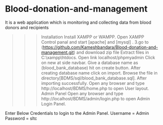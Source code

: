 # Blood-donation-and-management
It is a web application which is monitoring and collecting data from blood donors and recipients
>>>Installation
>Install XAMPP or WAMPP.
>Open XAMPP Control panal and start [apache] and [mysql] . 3.go to (https://github.com/Kameshbandara/Blood-donation-and-management.git) and download zip file
>Extract files in C:\xampp\htdocs.
>Open link localhost/phpmyadmin
>Click on new at side navbar.
>Give a database name as (blood_bank_database) hit on create button.
>After creating database name click on import.
>Browse the file in directory[BDMS/sql/blood_bank_database.sql].
>After importing successfully.
>Open any browser and type http://localhost/BDMS/home.php to open User layout.
>>>Admin Panel
Open any browser and type http://localhost/BDMS/admin/login.php to open Admin Login Panel.

Enter Below Credentials to login to the Admin Panel.
Username = Admin
Password = sltc
